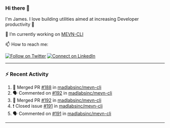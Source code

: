 ### Hi there 👋

I'm James. I love building utilities aimed at increasing Developer productivity :raised_hands: 

🔭 I’m currently working on [MEVN-CLI](https://github.com/madlabsinc/mevn-cli)

📫 How to reach me:

[![Follow on Twitter](https://img.shields.io/badge/--twitter?label=Twitter&logo=Twitter&style=social)](https://twitter.com/james_madhacks) [![Connect on LinkedIn](https://img.shields.io/badge/--linkedin?label=LinkedIn&logo=LinkedIn&style=social)](https://www.linkedin.com/in/jamesgeorge007)

---

### :zap: Recent Activity

<!--START_SECTION:activity-->
1. 🎉 Merged PR [#188](https://github.com/madlabsinc/mevn-cli/pull/188) in [madlabsinc/mevn-cli](https://github.com/madlabsinc/mevn-cli)
2. 🗣 Commented on [#192](https://github.com/madlabsinc/mevn-cli/issues/192) in [madlabsinc/mevn-cli](https://github.com/madlabsinc/mevn-cli)
3. 🎉 Merged PR [#192](https://github.com/madlabsinc/mevn-cli/pull/192) in [madlabsinc/mevn-cli](https://github.com/madlabsinc/mevn-cli)
4. ❗️ Closed issue [#191](https://github.com/madlabsinc/mevn-cli/issues/191) in [madlabsinc/mevn-cli](https://github.com/madlabsinc/mevn-cli)
5. 🗣 Commented on [#191](https://github.com/madlabsinc/mevn-cli/issues/191) in [madlabsinc/mevn-cli](https://github.com/madlabsinc/mevn-cli)
<!--END_SECTION:activity-->

---

<!--
**jamesgeorge007/jamesgeorge007** is a ✨ _special_ ✨ repository because its `README.md` (this file) appears on your GitHub profile.

Here are some ideas to get you started:

- 🌱 I’m currently learning ...
- 👯 I’m looking to collaborate on ...
- 🤔 I’m looking for help with ...
- 💬 Ask me about ...
- 😄 Pronouns: ...
- ⚡ Fun fact: ...
-->

